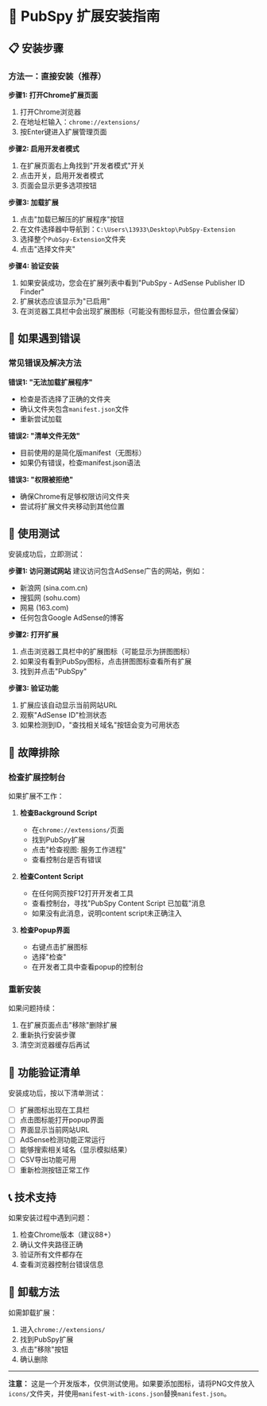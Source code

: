 # 🚀 PubSpy 扩展安装指南

## 📋 安装步骤

### 方法一：直接安装（推荐）

**步骤1: 打开Chrome扩展页面**
1. 打开Chrome浏览器
2. 在地址栏输入：`chrome://extensions/`
3. 按Enter键进入扩展管理页面

**步骤2: 启用开发者模式**
1. 在扩展页面右上角找到"开发者模式"开关
2. 点击开关，启用开发者模式
3. 页面会显示更多选项按钮

**步骤3: 加载扩展**
1. 点击"加载已解压的扩展程序"按钮
2. 在文件选择器中导航到：`C:\Users\13933\Desktop\PubSpy-Extension`
3. 选择整个`PubSpy-Extension`文件夹
4. 点击"选择文件夹"

**步骤4: 验证安装**
1. 如果安装成功，您会在扩展列表中看到"PubSpy - AdSense Publisher ID Finder"
2. 扩展状态应该显示为"已启用"
3. 在浏览器工具栏中会出现扩展图标（可能没有图标显示，但位置会保留）

## 🔧 如果遇到错误

### 常见错误及解决方法

**错误1: "无法加载扩展程序"**
- 检查是否选择了正确的文件夹
- 确认文件夹包含`manifest.json`文件
- 重新尝试加载

**错误2: "清单文件无效"**
- 目前使用的是简化版manifest（无图标）
- 如果仍有错误，检查manifest.json语法

**错误3: "权限被拒绝"**
- 确保Chrome有足够权限访问文件夹
- 尝试将扩展文件夹移动到其他位置

## 📱 使用测试

安装成功后，立即测试：

**步骤1: 访问测试网站**
建议访问包含AdSense广告的网站，例如：
- 新浪网 (sina.com.cn)
- 搜狐网 (sohu.com)
- 网易 (163.com)
- 任何包含Google AdSense的博客

**步骤2: 打开扩展**
1. 点击浏览器工具栏中的扩展图标（可能显示为拼图图标）
2. 如果没有看到PubSpy图标，点击拼图图标查看所有扩展
3. 找到并点击"PubSpy"

**步骤3: 验证功能**
1. 扩展应该自动显示当前网站URL
2. 观察"AdSense ID"检测状态
3. 如果检测到ID，"查找相关域名"按钮会变为可用状态

## 🐛 故障排除

### 检查扩展控制台
如果扩展不工作：

1. **检查Background Script**
   - 在`chrome://extensions/`页面
   - 找到PubSpy扩展
   - 点击"检查视图: 服务工作进程"
   - 查看控制台是否有错误

2. **检查Content Script**
   - 在任何网页按F12打开开发者工具
   - 查看控制台，寻找"PubSpy Content Script 已加载"消息
   - 如果没有此消息，说明content script未正确注入

3. **检查Popup界面**
   - 右键点击扩展图标
   - 选择"检查"
   - 在开发者工具中查看popup的控制台

### 重新安装
如果问题持续：
1. 在扩展页面点击"移除"删除扩展
2. 重新执行安装步骤
3. 清空浏览器缓存后再试

## 🎯 功能验证清单

安装成功后，按以下清单测试：

- [ ] 扩展图标出现在工具栏
- [ ] 点击图标能打开popup界面
- [ ] 界面显示当前网站URL
- [ ] AdSense检测功能正常运行
- [ ] 能够搜索相关域名（显示模拟结果）
- [ ] CSV导出功能可用
- [ ] 重新检测按钮正常工作

## 📞 技术支持

如果安装过程中遇到问题：
1. 检查Chrome版本（建议88+）
2. 确认文件夹路径正确
3. 验证所有文件都存在
4. 查看浏览器控制台错误信息

## 🔄 卸载方法

如需卸载扩展：
1. 进入`chrome://extensions/`
2. 找到PubSpy扩展
3. 点击"移除"按钮
4. 确认删除

---

**注意：** 这是一个开发版本，仅供测试使用。如果要添加图标，请将PNG文件放入`icons/`文件夹，并使用`manifest-with-icons.json`替换`manifest.json`。